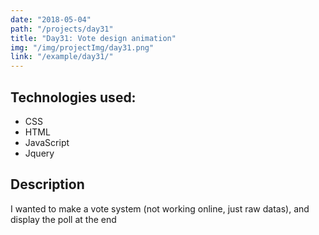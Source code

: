 ```yaml
---
date: "2018-05-04"
path: "/projects/day31"
title: "Day31: Vote design animation"
img: "/img/projectImg/day31.png"
link: "/example/day31/"
---
```


## Technologies used:

- CSS
- HTML
- JavaScript
- Jquery

## Description

I wanted to make a vote system (not working online, just raw datas), and display the poll at the end
